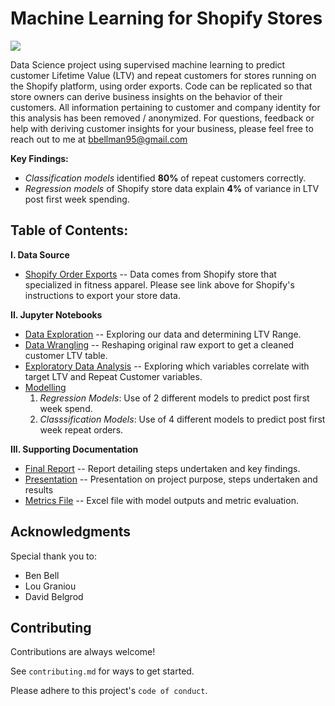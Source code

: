 # Machine Learning for Shopify Stores 

![](Images/online-shopping-credit-cards.jpg)


Data Science project using supervised machine learning to predict customer Lifetime Value (LTV) and repeat customers for stores running on the Shopify platform, using order exports. Code can be replicated so that store owners can derive business insights on the behavior of their customers. All information pertaining to customer and company identity for this analysis has been removed / anonymized. For questions, feedback or help with deriving customer insights for your business, please feel free to reach out to me at bbellman95@gmail.com 

**Key Findings:** 
- _Classification models_ identified **80%** of repeat customers correctly.
- _Regression models_ of Shopify store data explain **4%** of variance in LTV post first week spending.
 

## Table of Contents: 
**I. Data Source**
 - [Shopify Order Exports](https://help.shopify.com/en/manual/orders/export-orders) --
 Data comes from Shopify store that specialized in fitness apparel. Please see link above for Shopify's instructions to export your store data. 

**II. Jupyter Notebooks**
 - [Data Exploration](https://github.com/benjaminbellman/Shopify_CLTV_Machine_Learning/blob/main/Jupyter_Notebooks/1.Data_Exploration/Data_Exploration.ipynb) -- Exploring our data and determining LTV Range. 
 - [Data Wrangling](https://github.com/benjaminbellman/Shopify_CLTV_Machine_Learning/blob/main/Jupyter_Notebooks/2.Data_Wrangling/Data_Wrangling.ipynb) -- Reshaping original raw export to get a cleaned customer LTV table. 
 - [Exploratory Data Analysis](https://github.com/benjaminbellman/Shopify_CLTV_Machine_Learning/blob/main/Jupyter_Notebooks/3.Exploratory_Data_Analysis/EDA.ipynb) -- Exploring which variables correlate with target LTV and Repeat Customer variables. 
 - [Modelling](https://github.com/benjaminbellman/Shopify_CLTV_Machine_Learning/tree/main/Jupyter_Notebooks/4.Modelling)
    1.   _Regression Models_: Use of 2 different models to predict post first week spend.
    2.   _Classsification Models_: Use of 4 different models to predict post first week repeat orders.

 **III. Supporting Documentation**
 - [Final Report](https://github.com/benjaminbellman/Shopify_CLTV_Machine_Learning/blob/main/Report_Presentation/Shopify_Report.pdf) -- Report detailing steps undertaken and key findings. 
 - [Presentation](https://github.com/benjaminbellman/Shopify_CLTV_Machine_Learning/blob/main/Report_Presentation/Shopify_LTV_Repeat_Presentation.pdf) -- Presentation on project purpose, steps undertaken and results
 - [Metrics File](https://github.com/benjaminbellman/Shopify_CLTV_Machine_Learning/blob/main/Report_Presentation/Metrics.xlsx) -- Excel file with model outputs and metric evaluation. 
 
## Acknowledgments 
Special thank you to: 

- Ben Bell
- Lou Graniou
- David Belgrod

## Contributing

Contributions are always welcome! 

See `contributing.md` for ways to get started.

Please adhere to this project's `code of conduct`.